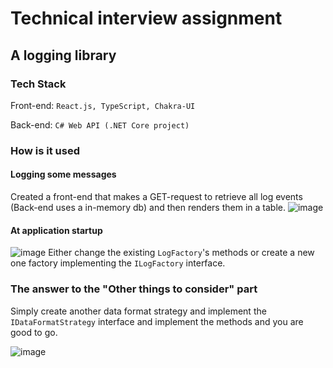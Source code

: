 # Technical interview assignment
## A logging library

### Tech Stack
Front-end: `React.js, TypeScript, Chakra-UI`

Back-end: `C# Web API (.NET Core project)`

### How is it used
#### Logging some messages
Created a front-end that makes a GET-request to retrieve all log events (Back-end uses a in-memory db) and then renders them in a table.
![image](https://user-images.githubusercontent.com/49007811/174460466-d7451c45-6592-438c-b40e-fca18d2c0161.png)

#### At application startup
![image](https://user-images.githubusercontent.com/49007811/174460426-e1692f80-e9c7-4c31-b289-a5fa420fc8a8.png)
Either change the existing `LogFactory`'s methods or create a new one factory implementing the `ILogFactory` interface. 

### The answer to the "Other things to consider" part
Simply create another data format strategy and implement the `IDataFormatStrategy` interface and implement the methods and you are good to go.

![image](https://user-images.githubusercontent.com/49007811/174460503-9f46e805-8b20-4c6c-8dd7-c31530ff0a72.png)
